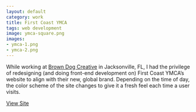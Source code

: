 ```yaml
---              
layout: default
category: work
title: First Coast YMCA
tags: web development
image: ymca-square.png
images: 
- ymca-1.png
- ymca-2.png
---
```

While working at [Brown Dog Creative](http://browndogcreative.com) in Jacksonville, FL, I had the privilege of redesigning (and doing front-end development on) First Coast YMCA’s website to align with their new, global brand. Depending on the time of day, the color scheme of the site changes to give it a fresh feel each time a user visits.

[View Site](http://www.firstcoastymca.org)